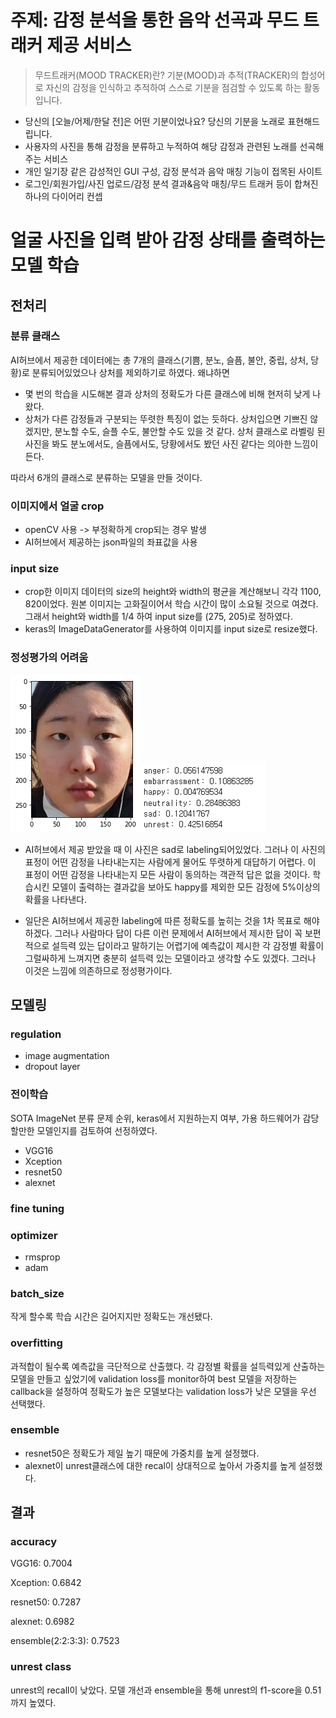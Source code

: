 # 주제: 감정 분석을 통한 음악 선곡과 무드 트래커 제공 서비스

> 무드트래커(MOOD TRACKER)란? 기분(MOOD)과 추적(TRACKER)의 합성어로 자신의 감정을 인식하고 추적하여 스스로 기분을 점검할 수 있도록 하는 활동입니다.

- 당신의 [오늘/어제/한달 전]은 어떤 기분이었나요? 당신의 기분을 노래로 표현해드립니다.
- 사용자의 사진을 통해 감정을 분류하고 누적하여 해당 감정과 관련된 노래를 선곡해주는 서비스
- 개인 일기장 같은 감성적인 GUI 구성, 감정 분석과 음악 매칭 기능이 접목된 사이트
- 로그인/회원가입/사진 업로드/감정 분석 결과&음악 매칭/무드 트래커 등이 합쳐진 하나의 다이어리 컨셉



# 얼굴 사진을 입력 받아 감정 상태를 출력하는 모델 학습

## 전처리

### 분류 클래스

AI허브에서 제공한 데이터에는 총 7개의 클래스(기쁨, 분노, 슬픔, 불안, 중립, 상처, 당황)로 분류되어있었으나 상처를 제외하기로 하였다. 왜냐하면

- 몇 번의 학습을 시도해본 결과 상처의 정확도가 다른 클래스에 비해 현저히 낮게 나왔다.
- 상처가 다른 감정들과 구분되는 뚜렷한 특징이 없는 듯하다. 상처입으면 기쁘진 않겠지만, 분노할 수도, 슬플 수도, 불안할 수도 있을 것 같다. 상처 클래스로 라벨링 된 사진을 봐도 분노에서도, 슬픔에서도, 당황에서도 봤던 사진 같다는 의아한 느낌이 든다.

따라서 6개의 클래스로 분류하는 모델을 만들 것이다.

### 이미지에서 얼굴 crop

- openCV 사용 -> 부정확하게 crop되는 경우 발생
- AI허브에서 제공하는 json파일의 좌표값을 사용

### input size

- crop한 이미지 데이터의 size의 height와 width의 평균을 계산해보니 각각 1100, 820이었다. 원본 이미지는 고화질이어서 학습 시간이 많이 소요될 것으로 여겼다. 그래서 height와 width를 1/4 하여 input size를 (275, 205)로 정하였다.
- keras의 ImageDataGenerator를 사용하여 이미지를 input size로 resize했다.

### 정성평가의 어려움

![sad_neu](https://github.com/seosztt/project_MOOD_TRACKER/blob/master/image/sad_neu.png?raw=true)![sad_neu](https://github.com/seosztt/project_MOOD_TRACKER/blob/master/image/sad_new_result.png?raw=true)

- AI허브에서 제공 받았을 때 이 사진은 sad로 labeling되어있었다. 그러나 이 사진의 표정이 어떤 감정을 나타내는지는 사람에게 물어도 뚜렷하게 대답하기 어렵다. 이 표정이 어떤 감정을 나타내는지 모든 사람이 동의하는 객관적 답은 없을 것이다. 학습시킨 모델이 출력하는 결과값을 보아도 happy를 제외한 모든 감정에 5%이상의 확률을 나타낸다.

- 일단은 AI허브에서 제공한 labeling에 따른 정확도를 높히는 것을 1차 목표로 해야하겠다. 그러나 사람마다 답이 다른 이런 문제에서 AI허브에서 제시한 답이 꼭 보편적으로 설득력 있는 답이라고 말하기는 어렵기에 예측값이 제시한 각 감정별 확률이 그럴싸하게 느껴지면 충분히 설득력 있는 모델이라고 생각할 수도 있겠다. 그러나 이것은 느낌에 의존하므로 정성평가이다.



## 모델링

### regulation

- image augmentation
- dropout layer

 ### 전이학습

SOTA ImageNet 분류 문제 순위, keras에서 지원하는지 여부, 가용 하드웨어가 감당할만한 모델인지를 검토하여 선정하였다.

- VGG16
- Xception
- resnet50
- alexnet

### fine tuning



### optimizer

- rmsprop
- adam

### batch_size

작게 할수록 학습 시간은 길어지지만 정확도는 개선됐다.

### overfitting

과적합이 될수록 예측값을 극단적으로 산출했다. 각 감정별 확률을 설득력있게 산출하는 모델을 만들고 싶었기에 validation loss를 monitor하여 best 모델을 저장하는 callback을 설정하여 정확도가 높은 모델보다는 validation loss가 낮은 모델을 우선 선택했다.

### ensemble

- resnet50은 정확도가 제일 높기 때문에 가중치를 높게 설정했다.
- alexnet이 unrest클래스에 대한 recal이 상대적으로 높아서 가중치를 높게 설정했다.

## 결과

### accuracy

VGG16: 0.7004

Xception: 0.6842

resnet50: 0.7287

alexnet: 0.6982

ensemble(2:2:3:3): 0.7523

### unrest class

unrest의 recall이 낮았다. 모델 개선과 ensemble을 통해 unrest의 f1-score을 0.51까지 높였다.

